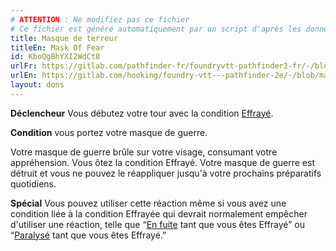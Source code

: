 ```yaml
---
# ATTENTION : Ne modifiez pas ce fichier
# Ce fichier est généré automatiquement par un script d'après les données du module Foundry VTT officiel et de sa traduction
title: Masque de terreur
titleEn: Mask Of Fear
id: KboQgBhYXI2WdCt8
urlFr: https://gitlab.com/pathfinder-fr/foundryvtt-pathfinder2-fr/-/blob/master/data/feats/KboQgBhYXI2WdCt8.htm
urlEn: https://gitlab.com/hooking/foundry-vtt---pathfinder-2e/-/blob/master/packs/data/feats.db/mask-of-fear.json
layout: dons
---
```

**Déclencheur** Vous débutez votre tour avec la condition [Effrayé](../conditions/effrayé.html).

**Condition** vous portez votre masque de guerre.

Votre masque de guerre brûle sur votre visage, consumant votre appréhension. Vous ôtez la condition Effrayé. Votre masque de guerre est détruit et vous ne pouvez le réappliquer jusqu'à votre prochains préparatifs quotidiens.

**Spécial** Vous pouvez utiliser cette réaction même si vous avez une condition liée à la condition Effrayée qui devrait normalement empêcher d'utiliser une réaction, telle que “[En fuite](../conditions/en-fuite.html) tant que vous êtes Effrayé” ou “[Paralysé](../conditions/paralysé.html) tant que vous êtes Effrayé.”
